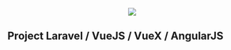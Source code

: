 <p align="center"><img src="https://laravel.com/assets/img/components/logo-laravel.svg"></p>

## Project Laravel / VueJS / VueX / AngularJS
